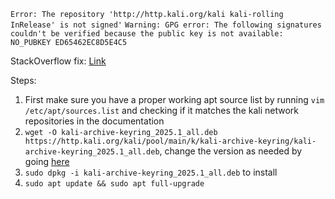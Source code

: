 `Error: The repository 'http://http.kali.org/kali kali-rolling InRelease' is not signed'`
`Warning: GPG error: The following signatures couldn't be verified because the public key is not available: NO_PUBKEY ED65462EC8D5E4C5`

StackOverflow fix: [Link](https://superuser.com/questions/1644520/apt-get-update-issue-in-kali)

Steps:
1. First make sure you have a proper working apt source list by running `vim /etc/apt/sources.list` and checking if it matches the kali network repositories in the documentation
2. `wget -O kali-archive-keyring_2025.1_all.deb https://http.kali.org/kali/pool/main/k/kali-archive-keyring/kali-archive-keyring_2025.1_all.deb`, change the version as needed by going [here](https://pkg.kali.org/pkg/kali-archive-keyring)
3. `sudo dpkg -i kali-archive-keyring_2025.1_all.deb` to install
4. `sudo apt update && sudo apt full-upgrade`